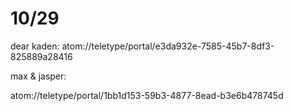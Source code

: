# 10/29
dear kaden: 
atom://teletype/portal/e3da932e-7585-45b7-8df3-825889a28416


max & jasper: 


atom://teletype/portal/1bb1d153-59b3-4877-8ead-b3e6b478745d
